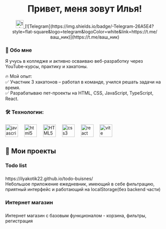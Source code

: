 <div align='center'>
 
  # Привет, меня зовут Илья!

  <a href='https://t.me/IlyaK2_2'>
    <img src="https://img.shields.io/static/v1?message=Telegram&logo=telegram&label=&color=2CA5E0&logoColor=white&labelColor=&style=for-the-badge" height="25" alt="telegram logo"  />
  <a/>
   [![Telegram](https://img.shields.io/badge/-Telegram-26A5E4?style=flat-square&logo=telegram&logoColor=white&link=https://t.me/ваш_ник)](https://t.me/ваш_ник)
</div>

### 💬 Обо мне
Я учусь в колледже и активно осваиваю веб-разработку через YouTube-курсы, практику и хакатоны.

<div>🔥 Мой опыт:</div>
<div>✅ Участник 3 хакатонов – работал в команде, учился решать задачи на время.</div>
<div>✅ Разрабатываю пет-проекты на HTML, CSS, JavaScript, TypeScript, React.</div>


###

###

<h3 align="left">🛠 Технологии:</h3>

###
<div align="left">
  <img src="https://cdn.jsdelivr.net/gh/devicons/devicon/icons/javascript/javascript-original.svg" height="40" alt="javascript logo"  />
  <img width="12" />
  <img src="https://cdn.jsdelivr.net/gh/devicons/devicon/icons/html5/html5-original.svg" height="40" alt="html5 logo"  />
  <img width="12" />
  <img src="https://cdn.jsdelivr.net/gh/devicons/devicon/icons/typescript/typescript-original.svg" alt="HTML5" height="40" >
  <img width="12" />
  <img src="https://cdn.jsdelivr.net/gh/devicons/devicon/icons/css3/css3-original.svg" height="40" alt="css3 logo"  />
  <img width="12" />
  <img src="https://cdn.jsdelivr.net/gh/devicons/devicon/icons/react/react-original.svg" height="40" alt="react logo"  />
  <img width="12" />
  <img src="https://skillicons.dev/icons?i=vite" height="40" alt="vite logo"  />
  <img width="12" />
</div>



## 💼 Мои проекты

###

<h3 align="left">Todo list</h3>

###

<div>https://ilyakotik22.github.io/todo-buisnes/</div>
<div>Небольшое приложение ежедневник, имеющий в себе фильтрацию, приятный интерфейс и работающий на localStorage(без backend части)</div>


###

<h3 align="left">Интернет магазин</h3>

###

<div>Интернет магазин с базовым функционалом - корзина, фильтры, регистрация</div>
